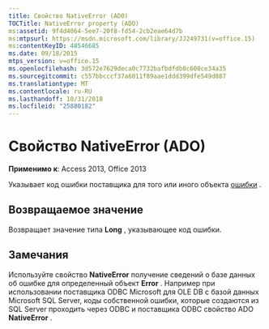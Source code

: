 ```yaml
---
title: Свойство NativeError (ADO)
TOCTitle: NativeError property (ADO)
ms:assetid: 9f4d4064-5ee7-20f8-fd54-2cb2eae64d7b
ms:mtpsurl: https://msdn.microsoft.com/library/JJ249731(v=office.15)
ms:contentKeyID: 48546685
ms.date: 09/18/2015
mtps_version: v=office.15
ms.openlocfilehash: 3d572e7629deca0c7732bafbdfdb0c600ce34a35
ms.sourcegitcommit: c557bbcccf37a6011f89aae1ddd399dfe549d087
ms.translationtype: MT
ms.contentlocale: ru-RU
ms.lasthandoff: 10/31/2018
ms.locfileid: "25880182"
---
```

# <a name="nativeerror-property-ado"></a>Свойство NativeError (ADO)


**Применимо к**: Access 2013, Office 2013

Указывает код ошибки поставщика для того или иного объекта [ошибки](error-object-ado.md) .

## <a name="return-value"></a>Возвращаемое значение

Возвращает значение типа **Long** , указывающее код ошибки.

## <a name="remarks"></a>Замечания

Используйте свойство **NativeError** получение сведений о базе данных об ошибке для определенный объект **Error** . Например при использовании поставщика ODBC Microsoft для OLE DB с базой данных Microsoft SQL Server, коды собственной ошибки, которые создаются из SQL Server проходить через ODBC и поставщика ODBC свойство ADO **NativeError** .

